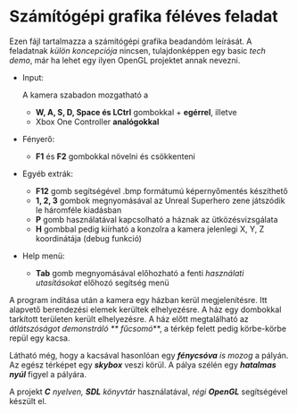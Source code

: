 # Számítógépi grafika féléves feladat

Ezen fájl tartalmazza a számítógépi grafika beadandóm leírását. A feladatnak *külön koncepciója* nincsen, tulajdonképpen
egy basic *tech demo*, már ha lehet egy ilyen OpenGL projektet annak nevezni.

* Input:

  A kamera szabadon mozgatható a

  * **W, A, S, D, Space és LCtrl** gombokkal + **egérrel**, illetve
  * Xbox One Controller **analógokkal**

* Fényerő:
  * **F1** és **F2** gombokkal növelni és csökkenteni

* Egyéb extrák:
  * **F12** gomb segítségével .bmp formátumú képernyőmentés készíthető
  * **1, 2, 3** gombok megnyomásával az Unreal Superhero zene játszódik le háromféle kiadásban
  * **P** gomb használatával kapcsolható a háznak az ütközésvizsgálata
  * **H** gombbal pedig kiírható a konzolra a kamera jelenlegi X, Y, Z koordinátája (debug funkció)

* Help menü:
  * **Tab** gomb megnyomásával előhozható a fenti *használati utasításokat* előhozó segítség menü

A program indítása után a kamera egy házban kerül megjelenítésre. Itt alapvető berendezési elemek kerültek elhelyezésre.
A ház egy dombokkal tarkított területen került elhelyezésre. A ház előtt megtalálható az *átlátszóságot demonstráló **
fűcsomó***, a térkép felett pedig körbe-körbe repül egy kacsa.

Látható még, hogy a kacsával hasonlóan egy ***fénycsóva** is mozog* a pályán. Az egész térképet egy ***skybox*** veszi
körül. A pálya szélén egy ***hatalmas nyúl*** figyel a pályára.

A projekt ***C** nyelven, **SDL** könyvtár* használatával, *régi **OpenGL*** segítségével készült el.
